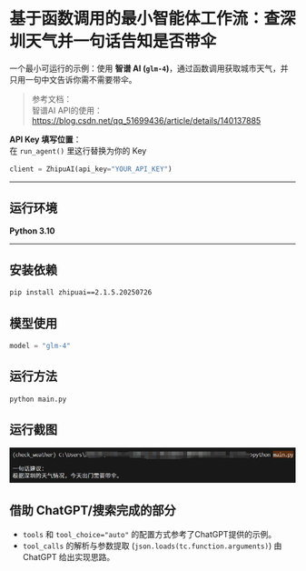 # 基于函数调用的最小智能体工作流：查深圳天气并一句话告知是否带伞

一个最小可运行的示例：使用 **智谱 AI (`glm-4`)**，通过函数调用获取城市天气，并只用一句中文告诉你需不需要带伞。

> 参考文档：  
> 智谱AI API的使用：https://blog.csdn.net/qq_51699436/article/details/140137885

 **API Key 填写位置**：  
  在 `run_agent()` 里这行替换为你的 Key  
  ```python
  client = ZhipuAI(api_key="YOUR_API_KEY")
  ```

---
## 运行环境

**Python 3.10**

---

## 安装依赖

```bash
pip install zhipuai==2.1.5.20250726
```

## 模型使用
```python
model = "glm-4"
```

## 运行方法
```bash
python main.py
```

## 运行截图
![运行截图](./screenshot.png)

## 借助 ChatGPT/搜索完成的部分
- `tools` 和 `tool_choice="auto"` 的配置方式参考了ChatGPT提供的示例。  
- `tool_calls` 的解析与参数提取 (`json.loads(tc.function.arguments)`) 由 ChatGPT 给出实现思路。  